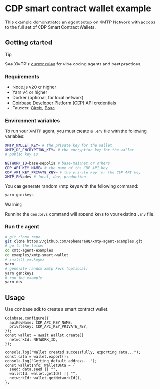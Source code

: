 # CDP smart contract wallet example

This example demonstrates an agent setup on XMTP Network with access to the full set of CDP Smart Contract Wallets.

## Getting started

> [!TIP]
> See XMTP's [cursor rules](/.cursor/README.md) for vibe coding agents and best practices.

### Requirements

- Node.js v20 or higher
- Yarn v4 or higher
- Docker (optional, for local network)
- [Coinbase Developer Platform](https://portal.cdp.coinbase.com) (CDP) API credentials
- Faucets: [Circle](https://faucet.circle.com), [Base](https://portal.cdp.coinbase.com/products/faucet)

### Environment variables

To run your XMTP agent, you must create a `.env` file with the following variables:

```bash
XMTP_WALLET_KEY= # the private key for the wallet
XMTP_DB_ENCRYPTION_KEY= # the encryption key for the wallet
# public key is

NETWORK_ID=base-sepolia # base-mainnet or others
CDP_API_KEY_NAME= # the name of the CDP API key
CDP_API_KEY_PRIVATE_KEY= # the private key for the CDP API key
XMTP_ENV=dev # local, dev, production
```

You can generate random xmtp keys with the following command:

```bash
yarn gen:keys
```

> [!WARNING]
> Running the `gen:keys` command will append keys to your existing `.env` file.

### Run the agent

```bash
# git clone repo
git clone https://github.com/ephemeraHQ/xmtp-agent-examples.git
# go to the folder
cd xmtp-agent-examples
cd examples/xmtp-smart-wallet
# install packages
yarn
# generate random xmtp keys (optional)
yarn gen:keys
# run the example
yarn dev
```

## Usage

Use coinbase sdk to create a smart contract wallet.

```tsx
Coinbase.configure({
  apiKeyName: CDP_API_KEY_NAME,
  privateKey: CDP_API_KEY_PRIVATE_KEY,
});
const wallet = await Wallet.create({
  networkId: NETWORK_ID,
});

console.log("Wallet created successfully, exporting data...");
const data = wallet.export();
console.log("Getting default address...");
const walletInfo: WalletData = {
  seed: data.seed || "",
  walletId: wallet.getId() || "",
  networkId: wallet.getNetworkId(),
};
```
